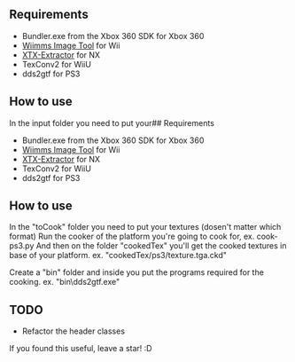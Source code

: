 ## Requirements
- Bundler.exe from the Xbox 360 SDK for Xbox 360
- [Wiimms Image Tool](https://szs.wiimm.de/wimgt/) for Wii
- [XTX-Extractor](https://github.com/aboood40091/XTX-Extractor) for NX
- TexConv2 for WiiU
- dds2gtf for PS3

## How to use
In the input folder you need to put your## Requirements
- Bundler.exe from the Xbox 360 SDK for Xbox 360
- [Wiimms Image Tool](https://szs.wiimm.de/wimgt/) for Wii
- [XTX-Extractor](https://github.com/aboood40091/XTX-Extractor) for NX
- TexConv2 for WiiU
- dds2gtf for PS3

## How to use
In the "toCook" folder you need to put your textures (dosen't matter which format)
Run the cooker of the platform you're going to cook for, ex. cook-ps3.py
And then on the folder "cookedTex" you'll get the cooked textures in  base of your platform. ex. "cookedTex/ps3/texture.tga.ckd"

Create a "bin" folder and inside you put the programs required for the cooking. ex. "bin\dds2gtf.exe"

## TODO
- Refactor the header classes

If you found this useful, leave a star! :D
